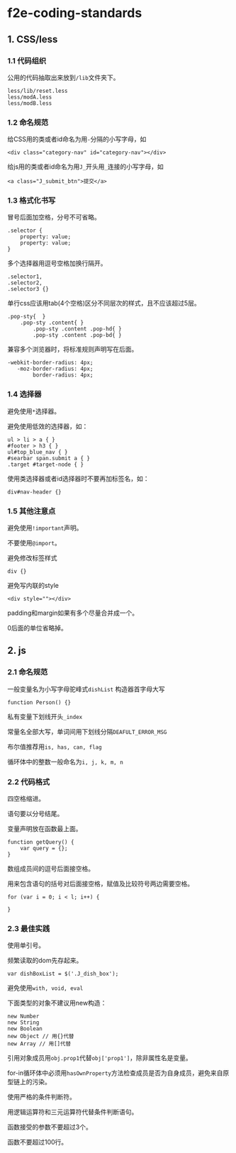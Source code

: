 # f2e-coding-standards

## 1. CSS/less

### 1.1 代码组织
公用的代码抽取出来放到```/lib```文件夹下。

    less/lib/reset.less
    less/modA.less
    less/modB.less
### 1.2 命名规范
给CSS用的类或者id命名为用```-```分隔的小写字母，如

    <div class="category-nav" id="category-nav"></div>
给js用的类或者id命名为用```J_```开头用```_```连接的小写字母，如

    <a class="J_submit_btn">提交</a>

### 1.3 格式化书写
冒号后面加空格，分号不可省略。

    .selector { 
        property: value;
        property: value; 
    }
多个选择器用逗号空格加换行隔开。

    .selector1, 
    .selector2, 
    .selector3 {}
单行css应该用tab(4个空格)区分不同层次的样式，且不应该超过5层。

    .pop-sty{  }
        .pop-sty .content{ }
            .pop-sty .content .pop-hd{ }
            .pop-sty .content .pop-bd{ }
兼容多个浏览器时，将标准规则声明写在后面。

    -webkit-border-radius: 4px;
       -moz-border-radius: 4px;
            border-radius: 4px;
    
### 1.4 选择器
避免使用```*```选择器。

避免使用低效的选择器，如：

    ul > li > a { }
    #footer > h3 { }
    ul#top_blue_nav { }
    #searbar span.submit a { }
    .target #target-node { }
使用类选择器或者id选择器时不要再加标签名，如：

    div#nav-header {}
### 1.5 其他注意点
避免使用```!important```声明。

不要使用```@import```。

避免修改标签样式

    div {}
避免写内联的style

    <div style=""></div>
padding和margin如果有多个尽量合并成一个。

0后面的单位省略掉。
    
## 2. js
### 2.1 命名规范
一般变量名为小写字母驼峰式```dishList```
构造器首字母大写
    
    function Person() {}
私有变量下划线开头```_index```

常量名全部大写，单词间用下划线分隔```DEAFULT_ERROR_MSG```

布尔值推荐用```is, has, can, flag```

循环体中的整数一般命名为```i, j, k, m, n```
### 2.2 代码格式
四空格缩进。

语句要以分号结尾。

变量声明放在函数最上面。

    function getQuery() {
        var query = {};
    }
数组成员间的逗号后面接空格。
    
用来包含语句的括号对后面接空格，赋值及比较符号两边需要空格。
    
    for (var i = 0; i < l; i++) { 
        
    } 
### 2.3 最佳实践
使用单引号。

频繁读取的dom先存起来。

    var dishBoxList = $('.J_dish_box');
避免使用```with, void, eval```

下面类型的对象不建议用new构造：

    new Number
    new String
    new Boolean
    new Object // 用{}代替
    new Array // 用[]代替
    
引用对象成员用```obj.prop1```代替```obj['prop1']```，除非属性名是变量。

for-in循环体中必须用```hasOwnProperty```方法检查成员是否为自身成员，避免来自原型链上的污染。

使用严格的条件判断符。

用逻辑运算符和三元运算符代替条件判断语句。

函数接受的参数不要超过3个。

函数不要超过100行。
